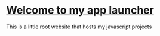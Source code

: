 # [Welcome to my app launcher](8.8.8.8)
This is a little root website that hosts my javascript projects

